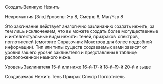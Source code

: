
Создать Великую Нежить

Некромантия [Зло]
Уровень: Жр 8, Смерть 8, Маг/Чар 8

Это заклинание действует аналогично
заклинанию создать нежить, за тем
лишь исключением, что вы можете создать более могущественные и интеллектуальные виды нежити: теней, призраков, спектров, поглотителей (смотрите Справочник Монстров для более
подробной информации). Тип или типы
существ создаваемых вами зависят от
уровня вашего уровня заклинателя и
представлены в таблице расположенной немного ниже.

Уровень
Заклинателя
15-й или ниже
16-й–17-й
18-й–19-й
20-й и выше

Создаваемая
Нежить
Тень
Призрак
Спектр
Поглотитель